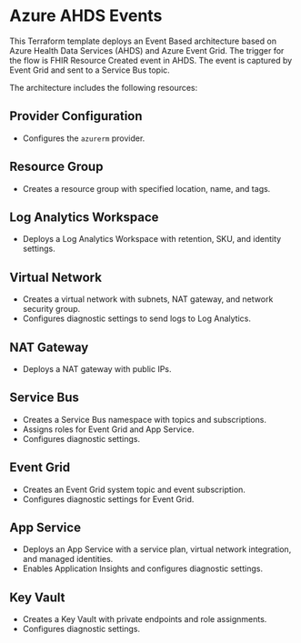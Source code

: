 # Azure AHDS Events

This Terraform template deploys an Event Based architecture based on Azure Health Data Services (AHDS) and Azure Event Grid.
The trigger for the flow is FHIR Resource Created event in AHDS. The event is captured by Event Grid and sent to a Service Bus topic.

The architecture includes the following resources:

## Provider Configuration

- Configures the `azurerm` provider.

## Resource Group

- Creates a resource group with specified location, name, and tags.

## Log Analytics Workspace

- Deploys a Log Analytics Workspace with retention, SKU, and identity settings.

## Virtual Network

- Creates a virtual network with subnets, NAT gateway, and network security group.
- Configures diagnostic settings to send logs to Log Analytics.

## NAT Gateway

- Deploys a NAT gateway with public IPs.

## Service Bus

- Creates a Service Bus namespace with topics and subscriptions.
- Assigns roles for Event Grid and App Service.
- Configures diagnostic settings.

## Event Grid

- Creates an Event Grid system topic and event subscription.
- Configures diagnostic settings for Event Grid.

## App Service

- Deploys an App Service with a service plan, virtual network integration, and managed identities.
- Enables Application Insights and configures diagnostic settings.

## Key Vault

- Creates a Key Vault with private endpoints and role assignments.
- Configures diagnostic settings.
